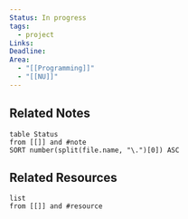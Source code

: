```yaml
---
Status: In progress
tags:
  - project
Links: 
Deadline: 
Area:
  - "[[Programming]]"
  - "[[NU]]"
---
```

## Related Notes
```dataview
table Status
from [[]] and #note
SORT number(split(file.name, "\.")[0]) ASC
```
## Related Resources
```dataview
list
from [[]] and #resource
```
